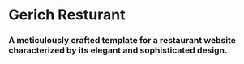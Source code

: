 # Gerich Resturant

### A meticulously crafted template for a restaurant website characterized by its elegant and sophisticated design.
